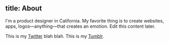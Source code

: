 title: About
---

I'm a product designer in California. My favorite thing is to create websites, apps, logos—anything—that creates an emotion. Edit this content later.

This is my [Twitter](http://twitter.com/justinjaywang) blah blah. This is my [Tumblr](http://justinjaywang.tumblr.com).

<!-- TO DO: edit this -->